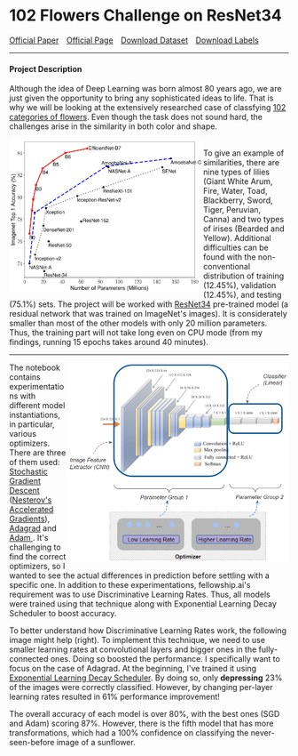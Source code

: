# 102 Flowers Challenge on ResNet34
<a href="https://www.robots.ox.ac.uk/~vgg/publications/papers/nilsback08.pdf">Official Paper</a>&emsp;<a href="https://www.robots.ox.ac.uk/~vgg/data/flowers/102/">Official Page</a>&emsp;<a href="https://s3.amazonaws.com/fast-ai-imageclas/oxford-102-flowers.tgz">Download Dataset</a>&emsp;<a href="https://gist.github.com/JosephKJ/94c7728ed1a8e0cd87fe6a029769cde1">Download Labels</a>

---
#### Project Description
Although the idea of Deep Learning was born almost 80 years ago, we are just given the opportunity to bring any sophisticated ideas to life. That is why we will be looking 
at the extensively researched case of classfying <a href="https://www.robots.ox.ac.uk/~vgg/publications/papers/nilsback08.pdf">102 categories of flowers</a>. 
Even though the task does not sound hard, the challenges arise in the similarity in both color and shape.

<img src="images/models.png" width="350px" align="left"/> <br>
To give an example of similarities, there are nine types of lilies (Giant White Arum, Fire, Water, Toad, Blackberry, Sword, Tiger, Peruvian, Canna) and two types of 
irises (Bearded and Yellow). Additional difficulties can be found with the non-conventional distribution of training (12.45%), validation (12.45%), and testing (75.1%) sets.
The project will be worked with <a href="https://arxiv.org/abs/1512.03385">ResNet34</a> pre-trained model (a residual network that was trained on ImageNet's images).
It is considerately smaller than most of the other models with only 20 million parameters. Thus, the training part will not take long even on CPU mode 
(from my findings, running 15 epochs takes around 40 minutes). 
<br>

---

<img src="images/differential.png" width="400px" align="right"/>
The notebook contains experimentations with different model instantiations, in particular, various optimizers. 
There are three of them used: <a href="https://paperswithcode.com/method/sgd">Stochastic Gradient Descent</a> (<a href="https://arxiv.org/abs/1607.01981">Nesterov's Accelerated Gradients</a>), <a href="https://paperswithcode.com/method/adagrad">Adagrad</a> and <a href="https://paperswithcode.com/method/adam">Adam </a>. It's challenging to find the correct optimizers,  so I wanted to see the actual differences in prediction before settling with a specific one. In addition to these experimentations, fellowship.ai's requirement was to use Discriminative Learning Rates. Thus, all models were trained using that technique along with Exponential Learning Decay Scheduler to boost accuracy. 

To better understand how Discriminative Learning Rates work, the following image might help (right). 
To implement this technique, we need to use smaller learning rates at convolutional layers and bigger ones in the fully-connected ones. Doing so boosted the performance. 
I specifically want to focus on the case of Adagrad. At the beginning, I've trained it using 
<a href="https://pytorch.org/docs/stable/generated/torch.optim.lr_scheduler.ExponentialLR.html#torch.optim.lr_scheduler.ExponentialLR">Exponential Learning Decay Scheduler</a>. 
By doing so, only **depressing** 23% of the images were correctly classified. However, by changing per-layer learning rates resulted in 61% performance improvement! 

The overall accuracy of each model is over 80%, with the best ones (SGD and Adam) scoring 87%. However, there is the fifth model that has more transformations, which had a 100%
confidence on classifying the never-seen-before image of a sunflower. 
